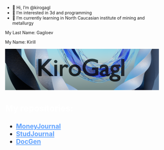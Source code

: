 - 👋 Hi, I’m @kirogagl
- 👀 I’m interested in 3d and programming
- 🌱 I’m currently learning in North Caucasian institute of mining and metallurgy

<p>My Last Name: Gagloev</p>
<p>My Name: Kirill</p>
<img src="https://github.com/kirogagl/kirogagl/blob/main/ava7.png">

<!---
kirogagl/kirogagl is a ✨ special ✨ repository because its `README.md` (this file) appears on your GitHub profile.
You can click the Preview link to take a look at your changes.
--->
<h1>
		<p><font color = "FFFFFF"> My repositories: </font></p>
</h1>
<h2>
	<ul style="color:76FF00">
		<li>
			<a href="https://github.com/kirogagl/MoneyJournal" style="color:#60A2FF;"> MoneyJournal </a>
		</li>
		<li>
			<a href="https://github.com/kirogagl/StudJournal" style="color:#60A2FF;"> StudJournal </a>
		</li>
		<li>
			<a href="https://github.com/kirogagl/DocGen" style="color:#60A2FF;"> DocGen </a>
		</li>
	</ul>
</h2>

